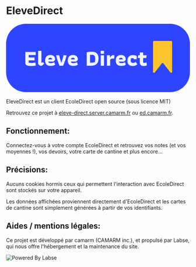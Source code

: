# EleveDirect

<img src="https://raw.githubusercontent.com/elevedirect/app/master/static/legal/logo.png">

EleveDirect est un client EcoleDirect open source (sous licence MIT)

Retrouvez ce projet à [eleve-direct.server.camarm.fr](http://eleve-direct.server.camarm.fr) ou [ed.camarm.fr](http://ed.camarm.fr).

## Fonctionnement:

Connectez-vous à votre compte EcoleDirect et retrouvez vos notes (et vos moyennes !), vos devoirs, votre carte de cantine et plus encore...

## Précisions:

Aucuns cookies hormis ceux qui permettent l'interaction avec EcoleDirect sont stockés sur votre appareil.

Les données affichées proviennent directement d'EcoleDirect et les cartes de cantine sont simplement générées à partir de vos identifiants.

## Aides / mentions légales:

Ce projet est développé par camarm (CAMARM inc.), et propulsé par Labse, qui nous offre l'hébergement et la maintenance du site.

<img alt="Powered By Labse" src="https://www.camarm.dev/powered-by-labse" title="Labse" width="250"/>